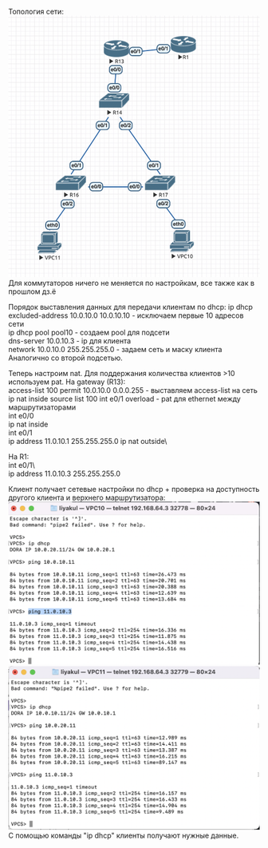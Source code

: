 Топология сети:
![](schema.png)
Для коммутаторов ничего не меняется по настройкам, все также как в прошлом дз.ё

Порядок выставления данных для передачи клиентам по dhcp:
ip dhcp excluded-address 10.0.10.0 10.0.10.10 - исключаем первые 10 адресов сети  
ip dhcp pool pool10 - создаем pool для подсети\
dns-server 10.0.10.3 - ip для клиента\
network 10.0.10.0 255.255.255.0 - задаем сеть и маску клиента\
Аналогично со второй подсетью.

Теперь настроим nat. Для поддержания количества клиентов >10 используем pat. На gateway (R13):\
access-list 100 permit 10.0.10.0 0.0.0.255 - выставляем access-list на сеть\
ip nat inside source list 100 int e0/1 overload - pat для ethernet между маршрутизаторами\
int e0/0\
    ip nat inside\
int e0/1\
    ip address 11.0.10.1 255.255.255.0
    ip nat outside\

На R1:\
int e0/1\  
    ip address 11.0.10.3 255.255.255.0

Клиент получает сетевые настройки по dhcp + проверка на доступность другого клиента и верхнего маршрутизатора:
![](10.png)
![](11.png)
С помощью команды "ip dhcp" клиенты получают нужные данные.
